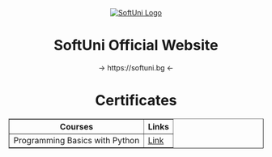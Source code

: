 <div align="center">
  <a href="https://softuni.bg"><img src="https://github.com/stefankolevv/SoftUni-Software-Engineering/assets/68730434/97e085b9-5b29-49ab-83a7-0dc1ac4e673c" alt="SoftUni Logo"></a>

  <h1> SoftUni Official Website </h1>
  → https://softuni.bg ←
  <h1> Certificates </h1>
  <table border="1"> <!-- За граница на таблицата -->
    <tr> <!-- Ред 1 -->
        <th>Courses</th>
        <th>Links</th>
    </tr>
    <tr> <!-- Ред 2 -->
        <td>Programming Basics with Python</td>
        <td><a href="https://softuni.bg/certificates/details/182590/579852f2">Link</a></td>
    </tr>
</table>

</div>
